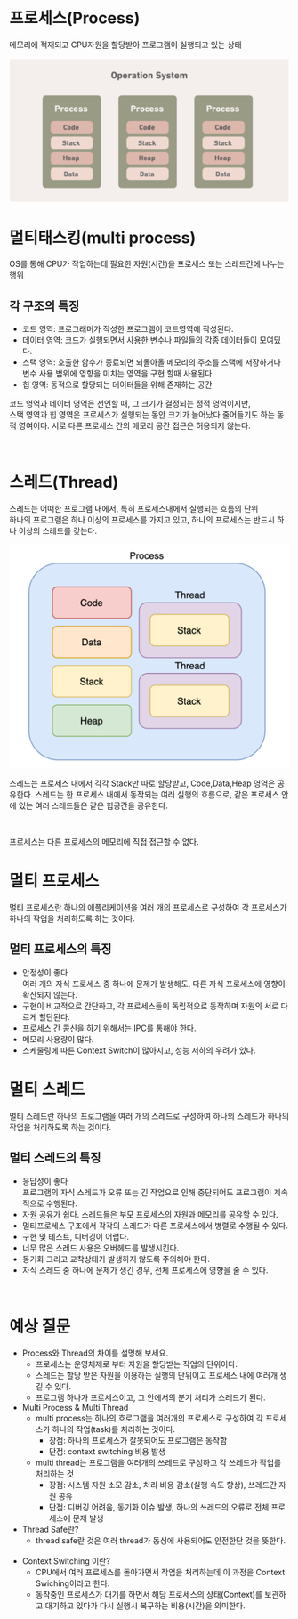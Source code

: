 # 프로세스(Process)
메모리에 적재되고 CPU자원을 할당받아 프로그램이 실행되고 있는 상태

![](/OS/img/os_process.png)


# 멀티태스킹(multi process)
OS를 통해 CPU가 작업하는데 필요한 자원(시간)을 프로세스 또는 스레드간에 나누는 행위

## 각 구조의 특징
- 코드 영역: 프로그래머가 작성한 프로그램이 코드영역에 작성된다.
- 데이터 영역: 코드가 실행되면서 사용한 변수나 파일들의 각종 데이터들이 모여딨다.
- 스택 영역: 호출한 함수가 종료되면 되돌아올 메모리의 주소를 스택에 저장하거나 변수 사용 범위에 영향을 미치는 영역을 구현 할때 사용된다.
- 힙 영역: 동적으로 할당되는 데이터들을 위해 존재하는 공간

코드 영역과 데이터 영역은 선언할 때, 그 크기가 결정되는 정적 영역이지만, </br> 스택 영역과 힙 영역은 프로세스가 실행되는 동안 크기가 늘어났다 줄어들기도 하는 동적 영여이다.
서로 다른 프로세스 간의 메모리 공간 접근은 허용되지 않는다.

<br>

# 스레드(Thread)
스레드는 어떠한 프로그램 내에서, 특히 프로세스내에서 실행되는 흐름의 단위
<br>
하나의 프로그램은 하나 이상의 프로세스를 가지고 있고, 하나의 프로세스는 반드시 하나 이상의 스레드를 갖는다.

![](/OS/img/os_thread.png)

스레드는 프로세스 내에서 각각 Stack만 따로 할당받고, Code,Data,Heap 영역은 공유한다.
스레드는 한 프로세스 내에서 동작되는 여러 실행의 흐름으로, 같은 프로세스 안에 있는 여러 스레드들은 같은 힙공간을 공유한다.

<br>

프로세스는 다른 프로세스의 메모리에 직접 접근할 수 없다.

# 멀티 프로세스
멀티 프로세스란 하나의 애플리케이션을 여러 개의 프로세스로 구성하여 각 프로세스가 하나의 작업을 처리하도록 하는 것이다.

## 멀티 프로세스의 특징
- 안정성이 좋다<br>
  여러 개의 자식 프로세스 중 하나에 문제가 발생해도, 다른 자식 프로세스에 영향이 확산되지 않는다.
- 구현이 비교적으로 간단하고, 각 프로세스들이 독립적으로 동작하며 자원의 서로 다르게 할단된다.
- 프로세스 간 콩신을 하기 위해서는 IPC를 통해야 한다.
- 메모리 사용량이 많다.
- 스케줄링에 따른 Context Switch이 많아지고, 성능 저하의 우려가 있다.

# 멀티 스레드
멀티 스레드란 하나의 프로그램을 여러 개의 스레드로 구성하여 하나의 스레드가 하나의 작업을 처리하도록 하는 것이다.

## 멀티 스레드의 특징
- 응답성이 좋다 <br>
  프로그램의 자식 스레드가 오류 또는 긴 작업으로 인해 중단되어도 프로그램이 계속적으로 수행된다.
- 자원 공유가 쉽다.
  스레드들은 부모 프로세스의 자원과 메모리를 공유할 수 있다.
- 멀티프로세스 구조에서 각각의 스레드가 다른 프로세스에서 병렬로 수행될 수 있다.
- 구현 및 테스트, 디버깅이 어렵다.
- 너무 많은 스레드 사용은 오버헤드를 발생시킨다.
- 동기화 그리고 교착상태가 발생하지 않도록 주의해야 한다.
- 자식 스레드 중 하나에 문제가 생긴 경우, 전체 프로세스에 영향을 줄 수 있다.

<br>

# 예상 질문
- Process와 Thread의 차이를 설명해 보세요.
  - 프로세스는 운영체제로 부터 자원을 할당받는 작업의 단위이다.
  - 스레드는 할당 받은 자원을 이용하는 실행의 단위이고 프로세스 내에 여러개 생길 수 있다.
  - 프로그램 하나가 프로세스이고, 그 안에서의 분기 처리가 스레드가 된다.
    <br>
- Multi Process & Multi Thread
  - multi process는 하나의 흐로그램을 여러개의 프로세스로 구성하여 각 프로세스가 하나의 작업(task)를 처리하는 것이다.
    - 장점: 하나의 프로세스가 잘못되어도 프로그램은 동작함
    - 단점: context switching 비용 발생
  - multi thread는 프로그램을 여러개의 쓰레드로 구성하고 각 쓰레드가 작업를 처리하는 것
    - 장점: 시스템 자원 소모 감소, 처리 비용 감소(실행 속도 향상), 쓰레드간 자원 공유
    - 단점: 디버깅 어려움, 동기화 이슈 발생, 하나의 쓰레드의 오류로 전체 프로세스에 문제 발생
      <br>
- Thread Safe란?
    - thread safe란 것은 여러 thread가 동싱에 사용되어도 안전한단 것을 뜻한다.
  <br>
- Context Switching 이란?
  - CPU에서 여러 프로세스를 돌아가면서 작업을 처리하는데 이 과정을 Context Swiching이라고 한다.
  - 동작중인 프로세스가 대기를 하면서 해당 프로세스의 상태(Context)를 보관하고 대기하고 있다가 다시 실행시 복구하는 비용(시간)을 의미한다.
